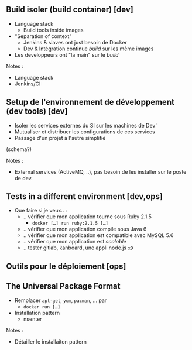 ## Build isoler (build container) [dev]

- Language stack
    - Build tools inside images
- "Separation of context"
    - Jenkins & slaves ont just besoin de Docker
    - Dev & Intégration continue *build* sur les même images
- Les developpeurs ont "la main" sur le *build*

Notes :
- Language stack
- Jenkins/CI



## Setup de l'environnement de développement (dev tools) [dev]

- Isoler les services externes du SI sur les machines de Dev'
- Mutualiser et distribuer les configurations de ces services
- Passage d'un projet à l'autre simplifié

(schema?)

Notes :
- External services (ActiveMQ, ..), pas besoin de les installer sur le
  poste de dev.




## Tests in a different environment [dev,ops]

- Que faire si je veux.. :
    - .. vérifier que mon application tourne sous Ruby 2.1.5
        - ``docker […] run ruby:2.1.5 […]``
    - .. vérifier que mon application compile sous Java 6
    - .. vérifier que mon application est compatible avec MySQL 5.6
    - .. vérifier que mon application est *scalable*
    - .. tester gitlab, kanboard, une appli node.js ``xD``




## Outils pour le déploiement [ops]





## The Universal Package Format

- Remplacer ``apt-get``, ``yum``, ``pacman``, … par
    - ``docker run […]``
- Installation pattern
    - nsenter

Notes :
- Détailler le installaiton pattern


